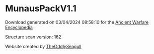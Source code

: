 # MunausPackV1.1

Download generated on 03/04/2024 08:58:10 for the [Ancient Warfare Encyclopedia](http://ancient-warfare.legends-of-gramdatis.com/)

Structure scan version: 162

Website created by [TheOddlySeagull](https://github.com/TheOddlySeagull/ancient-warfare-encyclopedia-website)
